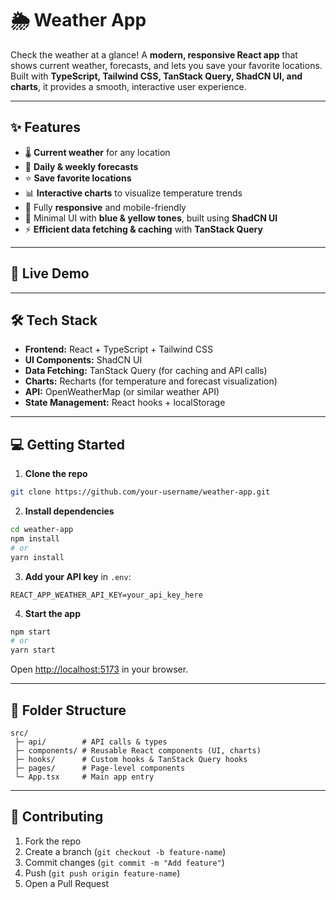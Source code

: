 
# 🌦 Weather App

Check the weather at a glance! A **modern, responsive React app** that shows current weather, forecasts, and lets you save your favorite locations. Built with **TypeScript, Tailwind CSS, TanStack Query, ShadCN UI, and charts**, it provides a smooth, interactive user experience.  

---

## **✨ Features**

- 🌡 **Current weather** for any location  
- 📅 **Daily & weekly forecasts**  
- ⭐ **Save favorite locations**  
- 📊 **Interactive charts** to visualize temperature trends  
- 📱 Fully **responsive** and mobile-friendly  
- 🎨 Minimal UI with **blue & yellow tones**, built using **ShadCN UI**  
- ⚡ **Efficient data fetching & caching** with **TanStack Query**  

---

## **🚀 Live Demo**



---

## **🛠 Tech Stack**

- **Frontend:** React + TypeScript + Tailwind CSS  
- **UI Components:** ShadCN UI  
- **Data Fetching:** TanStack Query (for caching and API calls)  
- **Charts:** Recharts (for temperature and forecast visualization)  
- **API:** OpenWeatherMap (or similar weather API)  
- **State Management:** React hooks + localStorage  

---

## **💻 Getting Started**

1. **Clone the repo**
```bash
git clone https://github.com/your-username/weather-app.git
```

2. **Install dependencies**
```bash
cd weather-app
npm install
# or
yarn install
```

3. **Add your API key** in `.env`:
```env
REACT_APP_WEATHER_API_KEY=your_api_key_here
```

4. **Start the app**
```bash
npm start
# or
yarn start
```

Open [http://localhost:5173](http://localhost:5173) in your browser.  

---

## **📂 Folder Structure**

```
src/
 ├─ api/        # API calls & types
 ├─ components/ # Reusable React components (UI, charts)
 ├─ hooks/      # Custom hooks & TanStack Query hooks
 ├─ pages/      # Page-level components
 └─ App.tsx     # Main app entry
```

---

## **🤝 Contributing**

1. Fork the repo  
2. Create a branch (`git checkout -b feature-name`)  
3. Commit changes (`git commit -m "Add feature"`)  
4. Push (`git push origin feature-name`)  
5. Open a Pull Request  
